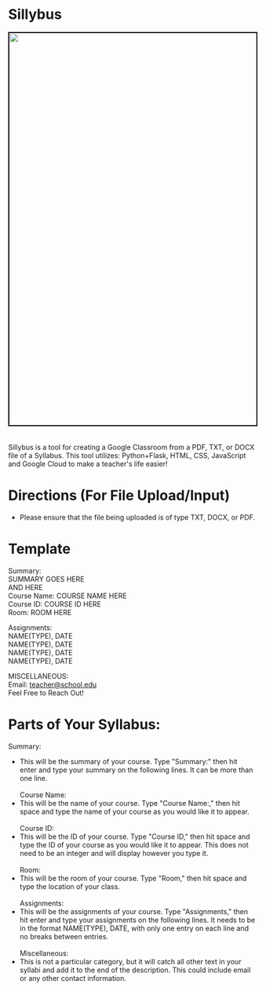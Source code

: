 # Sillybus
<div align="center">
  <img src="https://github.com/lcassidy042/Sillybus/assets/133998249/a712e885-9584-47d8-989d-63baf00a8222" width="800" style="border: 2px solid black;">
</div>
 <br><br>
Sillybus is a tool for creating a Google Classroom from a PDF, TXT, or DOCX file of a Syllabus. This tool utilizes: Python+Flask, HTML, CSS, JavaScript and Google Cloud to make a teacher's life easier! 

# Directions (For File Upload/Input)
* Please ensure that the file being uploaded is of type TXT, DOCX, or PDF.

# Template
Summary:<br>
SUMMARY GOES HERE<br>
AND HERE<br>
Course Name: COURSE NAME HERE<br>
Course ID: COURSE ID HERE<br>
Room: ROOM HERE<br>

Assignments: <br>
NAME(TYPE), DATE<br>
NAME(TYPE), DATE<br>
NAME(TYPE), DATE<br>
NAME(TYPE), DATE<br>


MISCELLANEOUS: <br>
Email: teacher@school.edu <br>
Feel Free to Reach Out!

# Parts of Your Syllabus:
Summary:
* This will be the summary of your course. Type "Summary:" then hit enter and type your summary on the following lines. It can be more than one line.<br><br> 
Course Name:
* This will be the name of your course. Type "Course Name:," then hit space and type the name of your course as you would like it to appear. <br><br>
Course ID:
* This will be the ID of your course. Type "Course ID," then hit space and type the ID of your course as you would like it to appear. This does not need to be an integer and will display however you type it. <br><br>
Room:
* This will be the room of your course. Type "Room," then hit space and type the location of your class. <br><br>
Assignments:
* This will be the assignments of your course. Type "Assignments," then hit enter and type your assignments on the following lines. It needs to be in the format NAME(TYPE), DATE, with only one entry on each line and no breaks between entries. <br><br>
Miscellaneous:
* This is not a particular category, but it will catch all other text in your syllabi and add it to the end of the description. This could include email or any other contact information.


